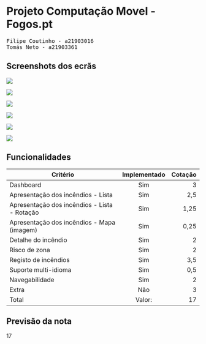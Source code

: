 # Projeto Computação Movel - Fogos.pt
<pre>
Filipe Coutinho - a21903016
Tomás Neto - a21903361
</pre>
## Screenshots dos ecrãs


![](screenshots/dashboard.png)


![](screenshots/drawer.png)


![](screenshots/registo.png)


![](screenshots/lista.png)


![](screenshots/detalhe.png)


![](screenshots/mapa.png)



## Funcionalidades

| Critério                                              | Implementado  |Cotação|
| ---------------------------                           |:-------------:| -----:|
| Dashboard                                             | Sim           |   3   |
| Apresentação dos incêndios - Lista                    | Sim           |  2,5  |
| Apresentação dos incêndios - Lista - Rotação          | Sim           |  1,25 |
| Apresentação dos incêndios - Mapa (imagem)            | Sim           |  0,25 |
| Detalhe do incêndio                                   | Sim           |   2   |
| Risco de zona                                         | Sim           |   2   |
| Registo de incêndios                                  | Sim           |  3,5  |
| Suporte multi-idioma                                  | Sim           |  0,5  |
| Navegabilidade                                        | Sim           |   2   |
| Extra                                                 | Não           |   3   |
| Total                                                 | Valor:        |   17  |

## Previsão da nota

17
